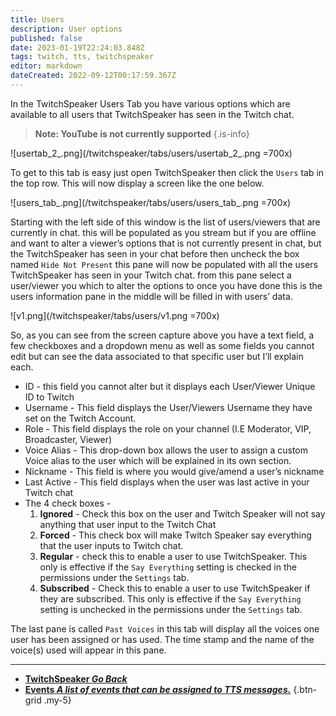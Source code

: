 ```yaml
---
title: Users
description: User options
published: false
date: 2023-01-19T22:24:03.848Z
tags: twitch, tts, twitchspeaker
editor: markdown
dateCreated: 2022-09-12T00:17:59.367Z
---
```


In the TwitchSpeaker Users Tab you have various options which are available to all users that TwitchSpeaker has seen in the Twitch chat.
>**Note: YouTube is not currently supported**
{.is-info}

![usertab_2_.png](/twitchspeaker/tabs/users/usertab_2_.png =700x)

To get to this tab is easy just open TwitchSpeaker then click the `Users` tab in the top row. This will now display a screen like the one below.

![users_tab_.png](/twitchspeaker/tabs/users/users_tab_.png =700x)

Starting with the left side of this window is the list of users/viewers that are currently in chat. this will be populated as you stream but if you are offline and want to alter a viewer’s options that is not currently present in chat, but the TwitchSpeaker has seen in your chat before then uncheck the box named `Hide Not Present` this pane will now be populated with all the users TwitchSpeaker has seen in your Twitch chat. from this pane select a user/viewer you which to alter the options to once you have done this is the users information pane in the middle will be filled in with users’ data.

![v1.png](/twitchspeaker/tabs/users/v1.png =700x)

So, as you can see from the screen capture above you have a text field, a few checkboxes and a dropdown menu as well as some fields you cannot edit but can see the data associated to that specific user but I’ll explain each.

- ID - this field you cannot alter but it displays each User/Viewer Unique ID to Twitch
- Username - This field displays the User/Viewers Username they have set on the Twitch Account.
- Role - This field displays the role on your channel (I.E Moderator, VIP, Broadcaster, Viewer)
- Voice Alias - This drop-down box allows the user to assign a custom Voice alias to the user which will be explained in its own section.
- Nickname - This field is where you would give/amend a user’s nickname
- Last Active - This field displays when the user was last active in your Twitch chat
- The 4 check boxes -
    1. **Ignored** - Check this box on the user and Twitch Speaker will not say anything that user input to the Twitch Chat
    1. **Forced** - This check box will make Twitch Speaker say everything that the user inputs to Twitch     chat.
    1. **Regular** - check this to enable a user to use TwitchSpeaker. This only is effective if the `Say Everything` setting is checked in the permissions under the `Settings` tab.
    1. **Subscribed** - Check this to enable a user to use TwitchSpeaker if they are subscribed. This only is effective if the `Say Everything` setting is unchecked in the permissions under the `Settings` tab.
 	 
The last pane is called `Past Voices` in this tab will display all the voices one user has been assigned or has used. The time stamp and the name of the voice(s) used will appear in this pane.

---

- [<i class="mdi mdi-chevron-left"></i>**TwitchSpeaker *Go Back***](/TwitchSpeaker)
- [<i class="mdi mdi-clock mdi-flip-h text--twitch"></i>**Events *A list of events that can be assigned to TTS messages.***](/TwitchSpeaker/Tabs/Events)
{.btn-grid .my-5}
